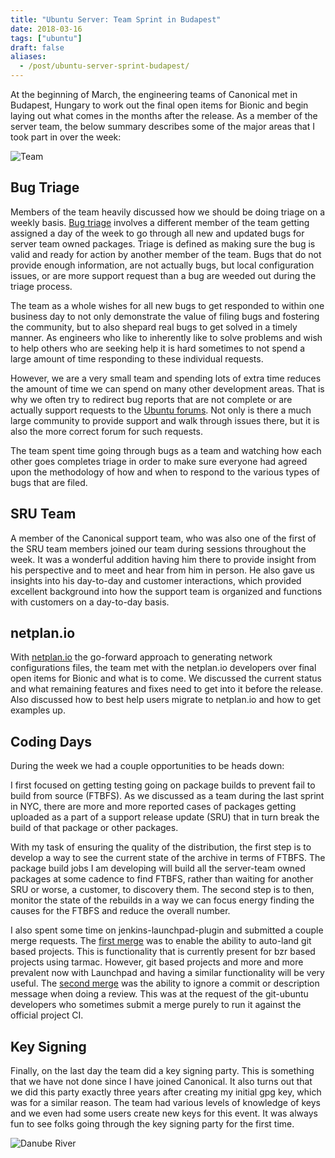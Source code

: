 ```yaml
---
title: "Ubuntu Server: Team Sprint in Budapest"
date: 2018-03-16
tags: ["ubuntu"]
draft: false
aliases:
  - /post/ubuntu-server-sprint-budapest/
---
```


At the beginning of March, the engineering teams of Canonical met in Budapest, Hungary to work out the final open items for Bionic and begin laying out what comes in the months after the release. As a member of the server team, the below summary describes some of the major areas that I took part in over the week:

![Team](/img/sprint/2018-budapest/team.jpg)

## Bug Triage

Members of the team heavily discussed how we should be doing triage on a weekly basis. [Bug triage](https://wiki.ubuntu.com/ServerTeam/KnowledgeBase#Bug_Triage) involves a different member of the team getting assigned a day of the week to go through all new and updated bugs for server team owned packages. Triage is defined as making sure the bug is valid and ready for action by another member of the team. Bugs that do not provide enough information, are not actually bugs, but local configuration issues, or are more support request than a bug are weeded out during the triage process.

The team as a whole wishes for all new bugs to get responded to within one business day to not only demonstrate the value of filing bugs and fostering the community, but to also shepard real bugs to get solved in a timely manner. As engineers who like to inherently like to solve problems and wish to help others who are seeking help it is hard sometimes to not spend a large amount of time responding to these individual requests.

However, we are a very small team and spending lots of extra time reduces the amount of time we can spend on many other development areas. That is why we often try to redirect bug reports that are not complete or are actually support requests to the [Ubuntu forums](https://ubuntuforums.org/). Not only is there a much large community to provide support and walk through issues there, but it is also the more correct forum for such requests.

The team spent time going through bugs as a team and watching how each other goes completes triage in order to make sure everyone had agreed upon the methodology of how and when to respond to the various types of bugs that are filed.

## SRU Team

A member of the Canonical support team, who was also one of the first of the SRU team members joined our team during sessions throughout the week. It was a wonderful addition having him there to provide insight from his perspective and to meet and hear from him in person. He also gave us insights into his day-to-day and customer interactions, which provided excellent background into how the support team is organized and functions with customers on a day-to-day basis.

## netplan.io

With [netplan.io](https://netplan.io/) the go-forward approach to generating network configurations files, the team met with the netplan.io developers over final open items for Bionic and what is to come. We discussed the current status and what remaining features and fixes need to get into it before the release. Also discussed how to best help users migrate to netplan.io and how to get examples up.

## Coding Days

During the week we had a couple opportunities to be heads down:

I first focused on getting testing going on package builds to prevent fail to build from source (FTBFS). As we discussed as a team during the last sprint in NYC, there are more and more reported cases of packages getting uploaded as a part of a support release update (SRU) that in turn break the build of that package or other packages.

With my task of ensuring the quality of the distribution, the first step is to develop a way to see the current state of the archive in terms of FTBFS. The package build jobs I am developing will build all the server-team owned packages at some cadence to find FTBFS, rather than waiting for another SRU or worse, a customer, to discovery them. The second step is to then, monitor the state of the rebuilds in a way we can focus energy finding the causes for the FTBFS and reduce the overall number.

I also spent some time on jenkins-launchpad-plugin and submitted a couple merge requests. The [first merge](https://code.launchpad.net/~powersj/jenkins-launchpad-plugin/autoland-git/+merge/340950) was to enable the ability to auto-land git based projects. This is functionality that is currently present for bzr based projects using tarmac. However, git based projects and more and more prevalent now with Launchpad and having a similar functionality will be very useful. The [second merge](https://code.launchpad.net/~powersj/jenkins-launchpad-plugin/skip-message-check/+merge/341020) was the ability to ignore a commit or description message when doing a review. This was at the request of the git-ubuntu developers who sometimes submit a merge purely to run it against the official project CI.

## Key Signing

Finally, on the last day the team did a key signing party. This is something that we have not done since I have joined Canonical. It also turns out that we did this party exactly three years after creating my initial gpg key, which was for a similar reason. The team had various levels of knowledge of keys and we even had some users create new keys for this event. It was always fun to see folks going through the key signing party for the first time.

![Danube River](/img/sprint/2018-budapest/danube.jpg)
